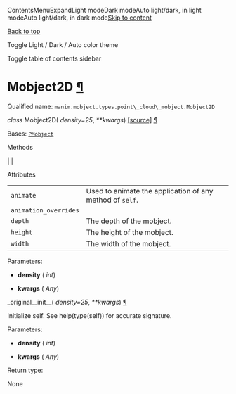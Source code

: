 ContentsMenuExpandLight modeDark modeAuto light/dark, in light modeAuto light/dark, in dark mode[Skip to content](https://docs.manim.community/en/stable/reference/manim.mobject.types.point_cloud_mobject.Mobject2D.html#furo-main-content)

[Back to top](https://docs.manim.community/en/stable/reference/manim.mobject.types.point_cloud_mobject.Mobject2D.html#)

Toggle Light / Dark / Auto color theme

Toggle table of contents sidebar

# Mobject2D [¶](https://docs.manim.community/en/stable/reference/manim.mobject.types.point_cloud_mobject.Mobject2D.html\#mobject2d "Link to this heading")

Qualified name: `manim.mobject.types.point\_cloud\_mobject.Mobject2D`

_class_ Mobject2D( _density=25_, _\*\*kwargs_) [\[source\]](https://docs.manim.community/en/stable/_modules/manim/mobject/types/point_cloud_mobject.html#Mobject2D) [¶](https://docs.manim.community/en/stable/reference/manim.mobject.types.point_cloud_mobject.Mobject2D.html#manim.mobject.types.point_cloud_mobject.Mobject2D "Link to this definition")

Bases: [`PMobject`](https://docs.manim.community/en/stable/reference/manim.mobject.types.point_cloud_mobject.PMobject.html#manim.mobject.types.point_cloud_mobject.PMobject "manim.mobject.types.point_cloud_mobject.PMobject")

Methods

|
|

Attributes

|     |     |
| --- | --- |
| `animate` | Used to animate the application of any method of `self`. |
| `animation_overrides` |  |
| `depth` | The depth of the mobject. |
| `height` | The height of the mobject. |
| `width` | The width of the mobject. |

Parameters:

- **density** ( _int_)

- **kwargs** ( _Any_)


\_original\_\_init\_\_( _density=25_, _\*\*kwargs_) [¶](https://docs.manim.community/en/stable/reference/manim.mobject.types.point_cloud_mobject.Mobject2D.html#manim.mobject.types.point_cloud_mobject.Mobject2D._original__init__ "Link to this definition")

Initialize self. See help(type(self)) for accurate signature.

Parameters:

- **density** ( _int_)

- **kwargs** ( _Any_)


Return type:

None